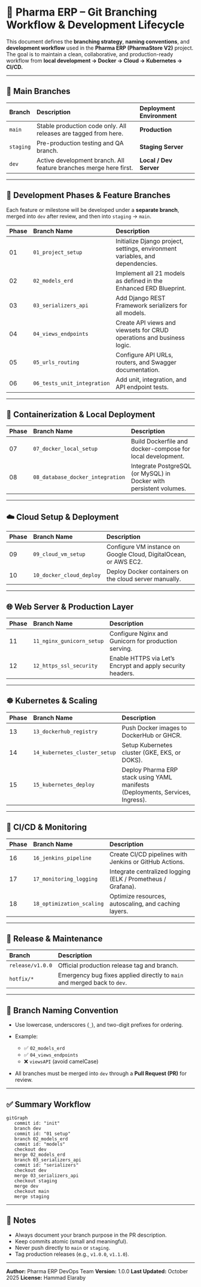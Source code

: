 # 🧭 Pharma ERP – Git Branching Workflow & Development Lifecycle

This document defines the **branching strategy**, **naming conventions**, and **development workflow** used in the **Pharma ERP (PharmaStore V2)** project.
The goal is to maintain a clean, collaborative, and production-ready workflow from **local development → Docker → Cloud → Kubernetes → CI/CD.**

---

## 🔰 Main Branches

| Branch    | Description                                                       | Deployment Environment |
| :-------- | :---------------------------------------------------------------- | :--------------------- |
| `main`    | Stable production code only. All releases are tagged from here.   | **Production**         |
| `staging` | Pre-production testing and QA branch.                             | **Staging Server**     |
| `dev`     | Active development branch. All feature branches merge here first. | **Local / Dev Server** |

---

## 🧱 Development Phases & Feature Branches

Each feature or milestone will be developed under a **separate branch**, merged into `dev` after review, and then into `staging` → `main`.

| Phase | Branch Name                 | Description                                                                   |
| :---- | :-------------------------- | :---------------------------------------------------------------------------- |
| 01    | `01_project_setup`          | Initialize Django project, settings, environment variables, and dependencies. |
| 02    | `02_models_erd`             | Implement all 21 models as defined in the Enhanced ERD Blueprint.             |
| 03    | `03_serializers_api`        | Add Django REST Framework serializers for all models.                         |
| 04    | `04_views_endpoints`        | Create API views and viewsets for CRUD operations and business logic.         |
| 05    | `05_urls_routing`           | Configure API URLs, routers, and Swagger documentation.                       |
| 06    | `06_tests_unit_integration` | Add unit, integration, and API endpoint tests.                                |

---

## 🐳 Containerization & Local Deployment

| Phase | Branch Name                      | Description                                                        |
| :---- | :------------------------------- | :----------------------------------------------------------------- |
| 07    | `07_docker_local_setup`          | Build Dockerfile and docker-compose for local development.         |
| 08    | `08_database_docker_integration` | Integrate PostgreSQL (or MySQL) in Docker with persistent volumes. |

---

## ☁️ Cloud Setup & Deployment

| Phase | Branch Name              | Description                                                      |
| :---- | :----------------------- | :--------------------------------------------------------------- |
| 09    | `09_cloud_vm_setup`      | Configure VM instance on Google Cloud, DigitalOcean, or AWS EC2. |
| 10    | `10_docker_cloud_deploy` | Deploy Docker containers on the cloud server manually.           |

---

## 🌐 Web Server & Production Layer

| Phase | Branch Name               | Description                                                |
| :---- | :------------------------ | :--------------------------------------------------------- |
| 11    | `11_nginx_gunicorn_setup` | Configure Nginx and Gunicorn for production serving.       |
| 12    | `12_https_ssl_security`   | Enable HTTPS via Let’s Encrypt and apply security headers. |

---

## ☸️ Kubernetes & Scaling

| Phase | Branch Name                   | Description                                                                    |
| :---- | :---------------------------- | :----------------------------------------------------------------------------- |
| 13    | `13_dockerhub_registry`       | Push Docker images to DockerHub or GHCR.                                       |
| 14    | `14_kubernetes_cluster_setup` | Setup Kubernetes cluster (GKE, EKS, or DOKS).                                  |
| 15    | `15_kubernetes_deploy`        | Deploy Pharma ERP stack using YAML manifests (Deployments, Services, Ingress). |

---

## 🔄 CI/CD & Monitoring

| Phase | Branch Name               | Description                                                 |
| :---- | :------------------------ | :---------------------------------------------------------- |
| 16    | `16_jenkins_pipeline`     | Create CI/CD pipelines with Jenkins or GitHub Actions.      |
| 17    | `17_monitoring_logging`   | Integrate centralized logging (ELK / Prometheus / Grafana). |
| 18    | `18_optimization_scaling` | Optimize resources, autoscaling, and caching layers.        |

---

## 🏁 Release & Maintenance

| Branch           | Description                                                              |
| :--------------- | :----------------------------------------------------------------------- |
| `release/v1.0.0` | Official production release tag and branch.                              |
| `hotfix/*`       | Emergency bug fixes applied directly to `main` and merged back to `dev`. |

---

## 🧩 Branch Naming Convention

* Use lowercase, underscores (`_`), and two-digit prefixes for ordering.
* Example:

  * ✅ `02_models_erd`
  * ✅ `04_views_endpoints`
  * ❌ `viewsAPI` (avoid camelCase)
* All branches must be merged into `dev` through a **Pull Request (PR)** for review.

---

## ✅ Summary Workflow

```mermaid
gitGraph
   commit id: "init"
   branch dev
   commit id: "01 setup"
   branch 02_models_erd
   commit id: "models"
   checkout dev
   merge 02_models_erd
   branch 03_serializers_api
   commit id: "serializers"
   checkout dev
   merge 03_serializers_api
   checkout staging
   merge dev
   checkout main
   merge staging
```

---

## 📘 Notes

* Always document your branch purpose in the PR description.
* Keep commits atomic (small and meaningful).
* Never push directly to `main` or `staging`.
* Tag production releases (e.g., `v1.0.0`, `v1.1.0`).

---

**Author:** Pharma ERP DevOps Team
**Version:** 1.0.0
**Last Updated:** October 2025
**License:** Hammad Elaraby 
